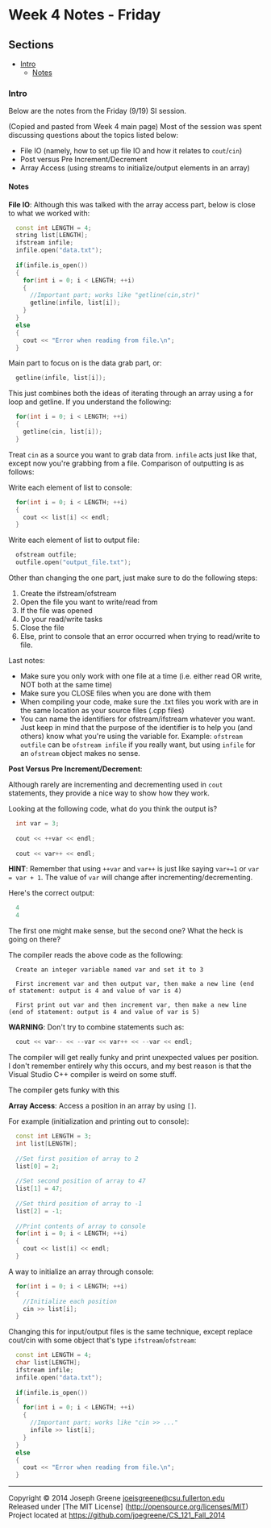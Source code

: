 # Week 4 Notes - Friday

## Sections
- [Intro](#intro)
  - [Notes](#notes)
  
### Intro
Below are the notes from the Friday (9/19) SI session.

(Copied and pasted from Week 4 main page)
Most of the session was spent discussing questions about the topics listed below:
- File IO (namely, how to set up file IO and how it relates to `cout`/`cin`)
- Post versus Pre Increment/Decrement
- Array Access (using streams to initialize/output elements in an array)

#### Notes
__File IO__: 
Although this was talked with the array access part, below is close to what we worked with:
```C++
  const int LENGTH = 4;
  string list[LENGTH];
  ifstream infile;
  infile.open("data.txt");
  
  if(infile.is_open())
  {
    for(int i = 0; i < LENGTH; ++i)
    {
      //Important part; works like "getline(cin,str)"
      getline(infile, list[i]);
    }
  }
  else
  {
    cout << "Error when reading from file.\n";
  }
```

Main part to focus on is the data grab part, or:
```C++
  getline(infile, list[i]);
```

This just combines both the ideas of iterating through an array using a for loop and getline. 
If you understand the following:
```C++
  for(int i = 0; i < LENGTH; ++i)
  {
    getline(cin, list[i]);
  }
```

Treat `cin` as a source you want to grab data from. `infile` acts just like that, except now you're 
grabbing from a file. Comparison of outputting is as follows:

Write each element of list to console:
```C++
  for(int i = 0; i < LENGTH; ++i)
  {
    cout << list[i] << endl;
  }
```

Write each element of list to output file:
```C++
  ofstream outfile;
  outfile.open("output_file.txt");
```

Other than changing the one part, just make sure to do the following steps:
1. Create the ifstream/ofstream
2. Open the file you want to write/read from
3. If the file was opened
  1. Do your read/write tasks
  2. Close the file
4. Else, print to console that an error occurred when trying to read/write to file.

Last notes:
- Make sure you only work with one file at a time (i.e. either read OR write, NOT both 
at the same time)
- Make sure you CLOSE files when you are done with them
- When compiling your code, make sure the .txt files you work with are in the same
location as your source files (.cpp files)
- You can name the identifiers for ofstream/ifstream whatever you want. Just keep in 
mind that the purpose of the identifier is to help you (and others) know what you're 
using the variable for. Example: `ofstream outfile` can be `ofstream infile` if you really 
want, but using `infile` for an `ofstream` object makes no sense.

__Post Versus Pre Increment/Decrement__:

Although rarely are incrementing and decrementing used in `cout` statements, they provide a 
nice way to show how they work.

Looking at the following code, what do you think the output is?
```C++
  int var = 3;
  
  cout << ++var << endl;
  
  cout << var++ << endl;
```

__HINT__: Remember that using `++var` and `var++` is just like saying `var+=1` or `var = var + 1`. The value 
of `var` will change after incrementing/decrementing.

Here's the correct output:
```C++
  4
  4
```

The first one might make sense, but the second one? What the heck is going on there?

The compiler reads the above code as the following:
```
  Create an integer variable named var and set it to 3
  
  First increment var and then output var, then make a new line (end of statement: output is 4 and value of var is 4)
  
  First print out var and then increment var, then make a new line (end of statement: output is 4 and value of var is 5)
```

__WARNING__: Don't try to combine statements such as:
```C++
  cout << var-- << --var << var++ << --var << endl;
```

The compiler will get really funky and print unexpected values per position. I don't remember entirely why this occurs, and 
my best reason is that the Visual Studio C++ compiler is weird on some stuff.


The compiler gets funky with this

__Array Access__:
Access a position in an array by using `[]`.

For example (initialization and printing out to console):
```C++
  const int LENGTH = 3;
  int list[LENGTH];
  
  //Set first position of array to 2
  list[0] = 2;
  
  //Set second position of array to 47
  list[1] = 47;
  
  //Set third position of array to -1
  list[2] = -1;
  
  //Print contents of array to console
  for(int i = 0; i < LENGTH; ++i)
  {
    cout << list[i] << endl;
  }
```

A way to initialize an array through console:
```C++
  for(int i = 0; i < LENGTH; ++i)
  {
    //Initialize each position
    cin >> list[i];
  }
```

Changing this for input/output files is the same technique, except replace cout/cin with some 
object that's type `ifstream`/`ofstream`:
```C++
  const int LENGTH = 4;
  char list[LENGTH];
  ifstream infile;
  infile.open("data.txt");
  
  if(infile.is_open())
  {
    for(int i = 0; i < LENGTH; ++i)
    {
      //Important part; works like "cin >> ..."
      infile >> list[i];
    }
  }
  else
  {
    cout << "Error when reading from file.\n";
  }
```

-------------------------------------------------------------------------------

Copyright &copy; 2014 Joseph Greene <joeisgreene@csu.fullerton.edu>  
Released under [The MIT License] (http://opensource.org/licenses/MIT)  
Project located at <https://github.com/joegreene/CS_121_Fall_2014>